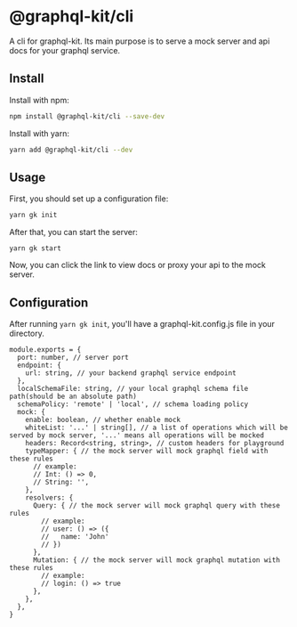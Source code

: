 # @graphql-kit/cli

A cli for graphql-kit. Its main purpose is to serve a mock server and api docs for your graphql service.

## Install

Install with npm:

```bash
npm install @graphql-kit/cli --save-dev
```

Install with yarn:

```bash
yarn add @graphql-kit/cli --dev
```

## Usage

First, you should set up a configuration file:

```bash
yarn gk init
```

After that, you can start the server:

```
yarn gk start
```

Now, you can click the link to view docs or proxy your api to the mock server.

## Configuration

After running `yarn gk init`, you'll have a graphql-kit.config.js file in your directory.

```TS
module.exports = {
  port: number, // server port
  endpoint: {
    url: string, // your backend graphql service endpoint
  },
  localSchemaFile: string, // your local graphql schema file path(should be an absolute path)
  schemaPolicy: 'remote' | 'local', // schema loading policy
  mock: {
    enable: boolean, // whether enable mock
    whiteList: '...' | string[], // a list of operations which will be served by mock server, '...' means all operations will be mocked
    headers: Record<string, string>, // custom headers for playground
    typeMapper: { // the mock server will mock graphql field with these rules
      // example:
      // Int: () => 0,
      // String: '',
    },
    resolvers: {
      Query: { // the mock server will mock graphql query with these rules
        // example:
        // user: () => ({
        //   name: 'John'
        // })
      },
      Mutation: { // the mock server will mock graphql mutation with these rules
        // example:
        // login: () => true
      },
    },
  },
}
```
